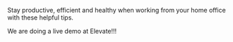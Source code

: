 Stay productive, efficient and healthy when working from your home office with these helpful tips.

We are doing a live demo at Elevate!!!
